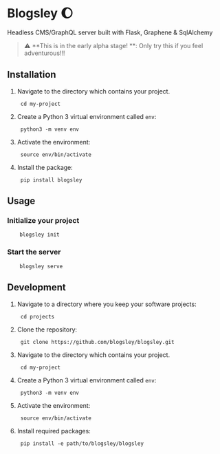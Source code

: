# Blogsley :moon:

Headless CMS/GraphQL server built with Flask, Graphene & SqlAlchemy

> :warning: **This is in the early alpha stage! **: Only try this if you feel adventurous!!!

## Installation

1. Navigate to the directory which contains your project.

        cd my-project

2. Create a Python 3 virtual environment called `env`:

        python3 -m venv env

3. Activate the environment:

        source env/bin/activate
        
4. Install the package:

        pip install blogsley

## Usage

### Initialize your project

        blogsley init

### Start the server

        blogsley serve

## Development

1. Navigate to a directory where you keep your software projects:

        cd projects

2. Clone the repository:

        git clone https://github.com/blogsley/blogsley.git
        
3. Navigate to the directory which contains your project.

        cd my-project

4. Create a Python 3 virtual environment called `env`:

        python3 -m venv env

5. Activate the environment:

        source env/bin/activate
        
6. Install required packages:

        pip install -e path/to/blogsley/blogsley
